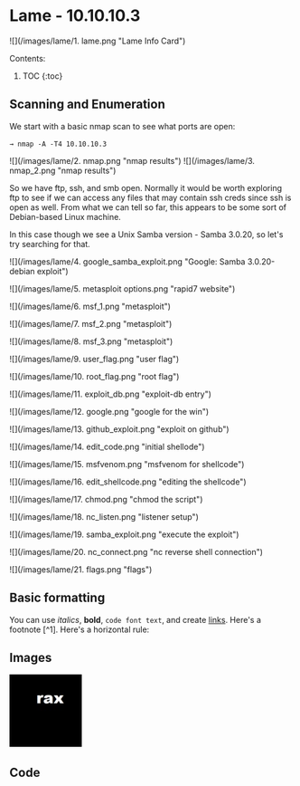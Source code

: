 # Lame - 10.10.10.3
![](/images/lame/1. lame.png "Lame Info Card")

Contents:

1. TOC
{:toc}

## Scanning and Enumeration

We start with a basic nmap scan to see what ports are open:

    → nmap -A -T4 10.10.10.3

![](/images/lame/2. nmap.png "nmap results")
![](/images/lame/3. nmap_2.png "nmap results")

So we have ftp, ssh, and smb open.  Normally it would be worth exploring ftp to see if we can access any files that may contain ssh creds since ssh is open as well.  From what we can tell so far, this appears to be some sort of Debian-based Linux machine.

In this case though we see a Unix Samba version - Samba 3.0.20, so let's try searching for that.

![](/images/lame/4. google_samba_exploit.png "Google: Samba 3.0.20-debian exploit")

![](/images/lame/5. metasploit options.png "rapid7 website")

![](/images/lame/6. msf_1.png "metasploit")

![](/images/lame/7. msf_2.png "metasploit")

![](/images/lame/8. msf_3.png "metasploit")

![](/images/lame/9. user_flag.png "user flag")

![](/images/lame/10. root_flag.png "root flag")

![](/images/lame/11. exploit_db.png "exploit-db entry")

![](/images/lame/12. google.png "google for the win")

![](/images/lame/13. github_exploit.png "exploit on github")

![](/images/lame/14. edit_code.png "initial shellode")

![](/images/lame/15. msfvenom.png "msfvenom for shellcode")

![](/images/lame/16. edit_shellcode.png "editing the shellcode")

![](/images/lame/17. chmod.png "chmod the script")

![](/images/lame/18. nc_listen.png "listener setup")

![](/images/lame/19. samba_exploit.png "execute the exploit")

![](/images/lame/20. nc_connect.png "nc reverse shell connection")

![](/images/lame/21. flags.png "flags")



## Basic formatting

You can use *italics*, **bold**, `code font text`, and create [links](https://www.markdownguide.org/cheat-sheet/). Here's a footnote [^1]. Here's a horizontal rule:


## Images

![rax logo](/images/rax_intel.jpg)

## Code
